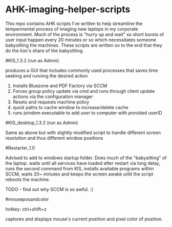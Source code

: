 # AHK-imaging-helper-scripts

This repo contains AHK scripts I've written to help streamline the tempermental process of imaging new laptops in my corporate environment. Much of the process is "hurry up and wait" so short bursts of user input happen every 20 minutes or so which necessitates someone babysitting the machines. These scripts are written so to the end that they do the lion's share of the babysitting.

#KIS_1.3.2 (run as Admin)

produces a GUI that includes commonly used processes that saves time seeking and running the desired action

1. Installs Bluezone and PDF Factory via SCCM
2. Forces group policy update via cmd and runs through client update actions via the configuration manager
3. Resets and requests machine policy
4. quick paths to cache window to increase/delete cache
5. runs joindom executable to add user to computer with provided userID

#KIS_desktop_1.3.2 (run as Admin)

Same as above but with slightly modified script to handle different screen resolution and thus different window positions

#Restarter_1.0

Advised to add to windows startup folder. Does much of the "babysitting" of the laptop. waits until all services have loaded after restart via long delay, runs the second command from KIS, installs available programs within SCCM, waits 20~ minutes and keeps the screen awake until the script reboots the machine.


TODO - find out why SCCM is so awful. :)

#mouseposandcolor

hotkey: ctrl+shift+z

captures and displays mouse's current position and pixel color of position.
